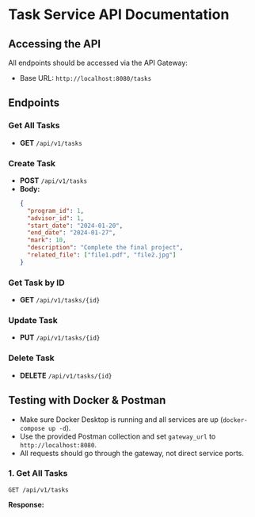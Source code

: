 # Task Service API Documentation

## Accessing the API
All endpoints should be accessed via the API Gateway:
- Base URL: `http://localhost:8080/tasks`

## Endpoints

### Get All Tasks
- **GET** `/api/v1/tasks`

### Create Task
- **POST** `/api/v1/tasks`
- **Body:**
  ```json
  {
    "program_id": 1,
    "advisor_id": 1,
    "start_date": "2024-01-20",
    "end_date": "2024-01-27",
    "mark": 10,
    "description": "Complete the final project",
    "related_file": ["file1.pdf", "file2.jpg"]
  }
  ```

### Get Task by ID
- **GET** `/api/v1/tasks/{id}`

### Update Task
- **PUT** `/api/v1/tasks/{id}`

### Delete Task
- **DELETE** `/api/v1/tasks/{id}`

## Testing with Docker & Postman
- Make sure Docker Desktop is running and all services are up (`docker-compose up -d`).
- Use the provided Postman collection and set `gateway_url` to `http://localhost:8080`.
- All requests should go through the gateway, not direct service ports.

### 1. Get All Tasks
```http
GET /api/v1/tasks
```

**Response:**
```